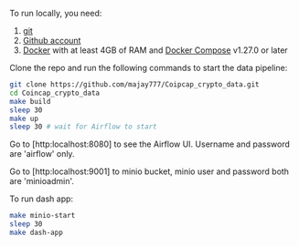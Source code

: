 To run locally, you need:

1. [git](https://git-scm.com/book/en/v2/Getting-Started-Installing-Git)
2. [Github account](https://github.com/)
3. [Docker](https://docs.docker.com/engine/install/) with at least 4GB of RAM and [Docker Compose](https://docs.docker.com/compose/install/) v1.27.0 or later

Clone the repo and run the following commands to start the data pipeline:

```bash
git clone https://github.com/majay777/Coipcap_crypto_data.git
cd Coincap_crypto_data
make build
sleep 30
make up
sleep 30 # wait for Airflow to start

```

Go to [http:localhost:8080] to see the Airflow UI. Username and password are 'airflow' only.

Go to [http:localhost:9001] to minio bucket, minio user and password both are 'minioadmin'.

To run dash app:

```bash
make minio-start
sleep 30
make dash-app
```